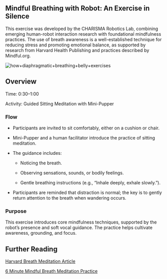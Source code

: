 ## Mindful Breathing with Robot: An Exercise in Silence

This exercise was developed by the CHARISMA Robotics Lab, combining emerging human-robot interaction research with foundational mindfulness practices. The use of breath awareness is a well-established technique for reducing stress and promoting emotional balance, as supported by research from Harvard Health Publishing and practices described by Mindful.org.

![how+diaphragmatic+breathing+belly+exercises](https://github.com/user-attachments/assets/ae3de0f3-97a7-4f44-8642-d57a56c67b68)


## Overview

Time: 0:30–1:00

Activity: Guided Sitting Meditation with Mini-Pupper

### Flow

- Participants are invited to sit comfortably, either on a cushion or chair.

- Mini-Pupper and a human facilitator introduce the practice of sitting meditation.

- The guidance includes:

  - Noticing the breath.

  - Observing sensations, sounds, or bodily feelings.
    
  - Gentle breathing instructions (e.g., “Inhale deeply, exhale slowly.”).

- Participants are reminded that distraction is normal; the key is to gently return attention to the breath when wandering occurs.

### Purpose
This exercise introduces core mindfulness techniques, supported by the robot’s presence and soft vocal guidance. The practice helps cultivate awareness, grounding, and focus.

## Further Reading
[Harvard Breath Meditation Article](https://www.health.harvard.edu/mind-and-mood/breath-meditation-a-great-way-to-relieve-stress)

[6 Minute Mindful Breath Meditation Practice](https://www.mindful.org/a-five-minute-breathing-meditation/)
